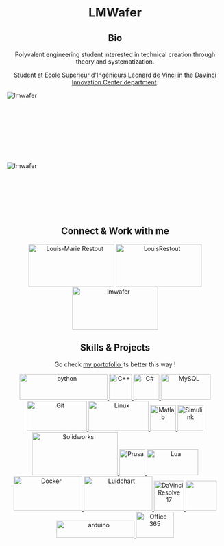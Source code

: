 <h1 align="center">LMWafer</h1>

<h2 align="center">Bio</h2>

<p align="center"> Polyvalent engineering student interested in technical creation through theory and systematization. </p>

<p align="center"> Student at <a href="https://www.esilv.fr/en/" target="blank"> Ecole Supérieur d'Ingénieurs Léonard de Vinci </a> in the <a href="https://dvic.devinci.fr/" target="blank"> DaVinci Innovation Center department</a>. </p>

<p>&nbsp;<img align="left" src="https://github-readme-stats.vercel.app/api?username=lmwafer&show_icons=true&theme=github_dark&locale=en" alt="lmwafer" /></p>
<br><br><br><br><br><br><br>

<p><img align="left" src="https://github-readme-stats.vercel.app/api/top-langs?username=lmwafer&show_icons=true&locale=en&layout=compact" alt="lmwafer" /></p>
<br><br><br><br><br><br><br>

<h2 align="center">Connect & Work with me</h2>
<p align="center">
<a href="https://fr.linkedin.com/in/louis-marie-restout-639740196" target="blank"><img align="center" src="https://www.vectorlogo.zone/logos/linkedin/linkedin-ar21.svg" alt="Louis-Marie Restout" height="100" width="200" /></a>
<a href="https://twitter.com/LouisRestout" target="blank"><img align="center" src="https://www.vectorlogo.zone/logos/twitter/twitter-ar21.svg" alt="LouisRestout" height="100" width="200" /></a>
<a href="https://hub.docker.com/u/lmwafer" target="blank"><img align="center" src="https://www.vectorlogo.zone/logos/docker/docker-ar21.svg" alt="lmwafer" height="100" width="200" /></a>
</p>

<h2 align="center">Skills & Projects</h2>
<p align="center"> Go check <a href="https://github.com/LMWafer/LMWafer/blob/main/Portofolio.md" target="_blank"> my portofolio </a> its better this way ! </p>

<p align="center"> 
<a href="https://www.python.org" target="_blank"> <img src="https://www.vectorlogo.zone/logos/python/python-official.svg" alt="python" width="205" height="60"/> </a>
<a href="https://www.w3schools.com/cpp/" target="_blank"> <img src="https://upload.wikimedia.org/wikipedia/commons/thumb/1/18/ISO_C%2B%2B_Logo.svg/1822px-ISO_C%2B%2B_Logo.svg.png" alt="C++" width="53" height="60"/> </a> 
<a href="https://www.w3schools.com/cs/" target="_blank"> <img src="https://static.cdnlogo.com/logos/c/27/c.svg" alt="C#" width="60" height="60"/> </a> 
<a href="https://www.mysql.com/" target="_blank"> <img src="https://www.vectorlogo.zone/logos/mysql/mysql-official.svg" alt="MySQL" width="116" height="60"/> </a> 
<a href="https://git-scm.com/" target="_blank"> <img src="https://www.vectorlogo.zone/logos/git-scm/git-scm-ar21.svg" alt="Git" width="140" height="70"/> </a> 
<a href="https://www.linux.org/" target="_blank"> <img src="https://www.vectorlogo.zone/logos/linux/linux-ar21.svg" alt="Linux" width="140" height="70"/> </a> 
<a href="https://www.mathworks.com/" target="_blank"> <img src="https://upload.wikimedia.org/wikipedia/commons/2/21/Matlab_Logo.png" alt="Matlab" width="60" height="60"/> </a> 
<a href="https://fr.mathworks.com/products/simulink.html" target="_blank"> <img src="https://upload.wikimedia.org/wikipedia/en/3/36/Simulink_Logo_%28non-wordmark%29.png" alt="Simulink" width="60" height="60"/> </a> 
<a href="https://discover.solidworks.com/fr/solidworks-products-v2?utm_medium=cpc&utm_source=google&utm_campaign=202001_glo_ps_sea_fr_XOP6864_labl_brand_ewe_fr_ma_ch_be_exact&mktid=&gclid=Cj0KCQjwtMCKBhDAARIsAG-2Eu8DUq6Xu1o5pJyg1Odc_cbjay-jh6tF0oECbhTyIrB0RVcR0cAagBQaAsHvEALw_wcB" target="_blank"> <img src="https://logodix.com/logo/701208.png" alt="Solidworks" width="200" height="100"/> </a> 
<a href="https://www.prusa3d.fr/" target="_blank"> <img src="https://www.prusa3d.com/wp-content/uploads/2019/05/PrusaSlicer-1.png" alt="Prusa" width="60" height="60"/> </a>
<a href="https://www.lua.org/" target="_blank"> <img src="https://www.vectorlogo.zone/logos/lua/lua-ar21.svg" alt="Lua" width="120" height="60"/> </a> 
<a href="https://www.docker.com/" target="_blank"> <img src="https://www.vectorlogo.zone/logos/docker/docker-ar21.svg" alt="Docker" width="160" height="80"/> </a> 
<a href="https://www.lucidchart.com/pages/fr?gclid=Cj0KCQjwtMCKBhDAARIsAG-2Eu-eq55jCLNLUmAQGWmhryckvZMY0X4xGpCv7_71HQ2DcGkU0Sq0GWoaAhOWEALw_wcB&km_CPC_AdGroupID=60295211002&km_CPC_AdPosition=&km_CPC_CampaignId=1535987487&km_CPC_Country=9056228&km_CPC_Creative=309039279532&km_CPC_Device=c&km_CPC_ExtensionID=&km_CPC_Keyword=%2Blucidchart&km_CPC_MatchType=b&km_CPC_Network=g&km_CPC_TargetID=kwd-308734946772&km_CPC_placement=&km_CPC_target=&mkwid=sesWCndeA_pcrid_309039279532_pkw_%2Blucidchart_pmt_b_pdv_c_slid__pgrid_60295211002_ptaid_kwd-308734946772_&utm_campaign=_chart_fr_allcountries_mixed_search_brand_bmm_&utm_medium=cpc&utm_source=google" target="_blank"> <img src="https://www.vectorlogo.zone/logos/lucidchart/lucidchart-ar21.svg" alt="Luidchart" width="160" height="80"/> </a> 
<a href="https://www.blackmagicdesign.com/fr/products/davinciresolve/" target="_blank"> <img src="https://www.magic-h.com/wp-content/uploads/2019/09/DaVinci-Resolve-Logo.jpg" alt="DaVinci Resolve 17" width="70" height="70"/> </a> 
<a href="https://www.adobe.com/fr/products/photoshop/landpb.html?gclid=Cj0KCQjwtMCKBhDAARIsAG-2Eu9j9u3XkkD71EJTfDY5TnMh8xMODSJ2tWUIV5nF5Tl6HlljHlpt_wAaAgvbEALw_wcB&mv=search&mv=search&sdid=LZ32SYVR&ef_id=Cj0KCQjwtMCKBhDAARIsAG-2Eu9j9u3XkkD71EJTfDY5TnMh8xMODSJ2tWUIV5nF5Tl6HlljHlpt_wAaAgvbEALw_wcB:G:s&s_kwcid=AL!3085!3!341240721080!e!!g!!photoshop!1435912275!56537390339" target="_blank"> <img src="https://upload.wikimedia.org/wikipedia/commons/thumb/a/af/Adobe_Photoshop_CC_icon.svg/1200px-Adobe_Photoshop_CC_icon.svg.png" width="72" height="70"/> </a>
<a href="https://www.microsoft.com/fr-fr/microsoft-365" target="_blank"> <img src="https://upload.wikimedia.org/wikipedia/commons/thumb/c/c3/Logo_Microsoft_Office_365_%282013-2019%29.svg/2560px-Logo_Microsoft_Office_365_%282013-2019%29.svg.png" alt="arduino" width="182" height="40"/> </a> 
<a href="https://www.arduino.cc/" target="_blank"> <img src="https://www.vectorlogo.zone/logos/arduino/arduino-official.svg" alt="Office 365" width="88" height="60"/> </a> 
</p>
